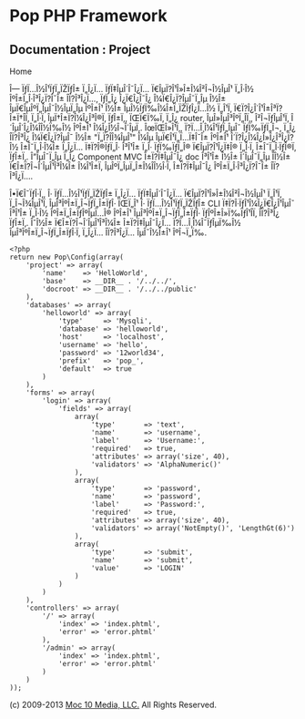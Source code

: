 Pop PHP Framework
=================

Documentation : Project
-----------------------

Home

Î— ÏƒÏ…Î½Î¹ÏƒÏ„ÏŽÏƒÎ± Ï„Î¿Ï… ÏƒÏ‡ÎµÎ´Î¯Î¿Ï… Ï€ÎµÏ?Î¹Î»Î±Î¼Î²Î¬Î½ÎµÎ¹
Ï„Î·Î½ ÎºÎ±Ï„Î·Î³Î¿Ï?Î¯Î± Î­Ï?Î³Î¿Ï…, ÏƒÏ„Î¿ Î¿Ï€Î¿Î¯Î¿ Î¼Ï€Î¿Ï?ÎµÎ¯Ï„Îµ
Î½Î± ÎµÏ€ÎµÎºÏ„ÎµÎ¯Î½ÎµÏ„Îµ ÎºÎ±Î¹ Î½Î± ÎµÎ½ÏƒÏ‰Î¼Î±Ï„ÏŽÏƒÎ¿Ï…Î½ Ï„Î¹Ï‚
Ï€Ï?Î¿Î´Î¹Î±Î³Ï?Î±Ï†Î­Ï‚ Ï„Î·Ï‚ ÎµÏ†Î±Ï?Î¼Î¿Î³Î®Ï‚ ÏƒÎ±Ï‚, ÏŒÏ€Ï‰Ï‚ Ï„Î¿
router, ÎµÎ»ÎµÎ³ÎºÏ„Î­Ï‚, Î²Î¬ÏƒÎµÎ¹Ï‚ Î´ÎµÎ´Î¿Î¼Î­Î½Ï‰Î½ ÎºÎ±Î¹
Î¼Î¿Î½Î¬Î´ÎµÏ‚. ÎœÏŒÎ»Î¹Ï‚, Ï?Ï…Î¸Î¼Î¹ÏƒÏ„ÎµÎ¯ ÏƒÏ‰ÏƒÏ„Î¬, Ï„Î¿ Î­Ï?Î³Î¿
Î¼Ï€Î¿Ï?ÎµÎ¯ Î½Î± "Ï„Ï?Î­Î¾ÎµÎ¹" Î¼Îµ ÎµÏ€Î¹Ï„Ï…Ï‡Î¯Î± ÎºÎ±Î¹
Î´Ï?Î¿Î¼Î¿Î»Î¿Î³Î¿Ï?Î½ Î±Î¯Ï„Î·Î¼Î± Ï„Î¿Ï… Ï‡Ï?Î®ÏƒÏ„Î· Î³Î¹Î± Ï„Î·
ÏƒÏ‰ÏƒÏ„Î® Ï€ÎµÏ?Î¹Î¿Ï‡Î® Ï„Î·Ï‚ Î±Î¯Ï„Î·ÏƒÎ®Ï‚ ÏƒÎ±Ï‚. Î”ÎµÎ¯Ï„Îµ Ï„Î¿
Component MVC Î±Ï?Ï‡ÎµÎ¯Î¿ doc Î³Î¹Î± Î½Î± Î´ÎµÎ¯Ï„Îµ Î­Î½Î±
Ï€Î±Ï?Î¬Î´ÎµÎ¹Î³Î¼Î± Î¼Î¹Î±Ï‚ ÎµÎºÏ„ÎµÏ„Î±Î¼Î­Î½Î·Ï‚ Î±Ï?Ï‡ÎµÎ¯Î¿
ÎºÎ±Ï„Î·Î³Î¿Ï?Î¯Î± Î­Ï?Î³Î¿Ï….

Î•Ï€Î¯ÏƒÎ·Ï‚, Î· ÏƒÏ…Î½Î¹ÏƒÏ„ÏŽÏƒÎ± Ï„Î¿Ï… ÏƒÏ‡ÎµÎ´Î¯Î¿Ï…
Ï€ÎµÏ?Î¹Î»Î±Î¼Î²Î¬Î½ÎµÎ¹ Ï„Î¹Ï‚ Ï„Î¬Î¾ÎµÎ¹Ï‚ ÎµÎ³ÎºÎ±Ï„Î¬ÏƒÏ„Î±ÏƒÎ·
ÏŒÏ„Î¹ Î· ÏƒÏ…Î½Î¹ÏƒÏ„ÏŽÏƒÎ± CLI Ï‡Ï?Î·ÏƒÎ¹Î¼Î¿Ï€Î¿Î¹ÎµÎ¯ Î³Î¹Î± Ï„Î·Î½
ÎºÎ±Ï„Î±ÏƒÎºÎµÏ…Î® ÎºÎ±Î¹ ÎµÎ³ÎºÎ±Ï„Î¬ÏƒÏ„Î±ÏƒÎ· ÏƒÎºÎ±Î»Ï‰ÏƒÎ¹Î­Ï‚
Î­Ï?Î³Î¿ ÏƒÎ±Ï‚. ÎˆÎ½Î± Ï€Î±Ï?Î¬Î´ÎµÎ¹Î³Î¼Î± Î±Ï?Ï‡ÎµÎ¯Î¿Ï…
Ï?Ï…Î¸Î¼Î¯ÏƒÎµÏ‰Î½ ÎµÎ³ÎºÎ±Ï„Î¬ÏƒÏ„Î±ÏƒÎ·Ï‚ Ï„Î¿Ï… Î­Ï?Î³Î¿Ï… ÎµÎ¯Î½Î±Î¹
ÎºÎ¬Ï„Ï‰.

    <?php
    return new Pop\Config(array(
        'project' => array(
            'name'    => 'HelloWorld',
            'base'    => __DIR__ . '/../../',
            'docroot' => __DIR__ . '/../../public'
        ),
        'databases' => array(
            'helloworld' => array(
                'type'     => 'Mysqli',
                'database' => 'helloworld',
                'host'     => 'localhost',
                'username' => 'hello',
                'password' => '12world34',
                'prefix'   => 'pop_',
                'default'  => true
            )
        ),
        'forms' => array(
            'login' => array(
                'fields' => array(
                    array(
                        'type'       => 'text',
                        'name'       => 'username',
                        'label'      => 'Username:',
                        'required'   => true,
                        'attributes' => array('size', 40),
                        'validators' => 'AlphaNumeric()'
                    ),
                    array(
                        'type'       => 'password',
                        'name'       => 'password',
                        'label'      => 'Password:',
                        'required'   => true,
                        'attributes' => array('size', 40),
                        'validators' => array('NotEmpty()', 'LengthGt(6)')
                    ),
                    array(
                        'type'       => 'submit',
                        'name'       => 'submit',
                        'value'      => 'LOGIN'
                    )
                )
            )
        ),
        'controllers' => array(
            '/' => array(
                'index' => 'index.phtml',
                'error' => 'error.phtml'
            ),
            '/admin' => array(
                'index' => 'index.phtml',
                'error' => 'error.phtml'
            )
        )
    ));

\(c) 2009-2013 [Moc 10 Media, LLC.](http://www.moc10media.com) All
Rights Reserved.
